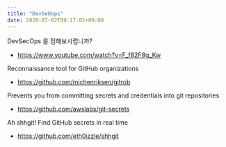 ```yaml
---
title: "DevSeOops"
date: 2020-07-02T09:17:02+09:00
---
```


DevSecOps 를 접해보시렵니까?
 - https://www.youtube.com/watch?v=F_f82F8g_Kw

Reconnaissance tool for GitHub organizations
 - https://github.com/michenriksen/gitrob

Prevents you from committing secrets and credentials into git repositories
 - https://github.com/awslabs/git-secrets

Ah shhgit! Find GitHub secrets in real time
 - https://github.com/eth0izzle/shhgit